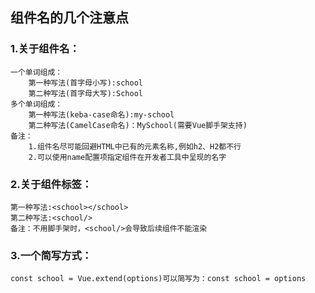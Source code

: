 ## 组件名的几个注意点 ##
### 1.关于组件名： 
    一个单词组成：
        第一种写法(首字母小写):school
        第二种写法(首字母大写):School
    多个单词组成：
        第一种写法(keba-case命名):my-school
        第二种写法(CamelCase命名)：MySchool(需要Vue脚手架支持)
    备注：
        1.组件名尽可能回避HTML中已有的元素名称,例如h2、H2都不行
        2.可以使用name配置项指定组件在开发者工具中呈现的名字
###

### 2.关于组件标签： 
    第一种写法:<school></school>
    第二种写法:<school/>
    备注：不用脚手架时，<school/>会导致后续组件不能渲染
###

### 3.一个简写方式： 
    const school = Vue.extend(options)可以简写为：const school = options
###